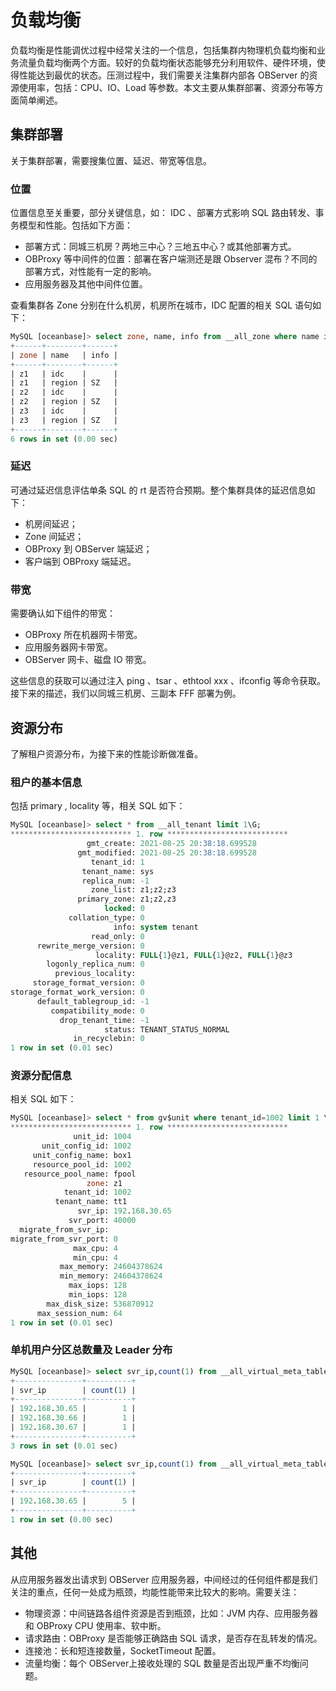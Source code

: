 # 负载均衡
负载均衡是性能调优过程中经常关注的一个信息，包括集群内物理机负载均衡和业务流量负载均衡两个方面。较好的负载均衡状态能够充分利用软件、硬件环境，使得性能达到最优的状态。压测过程中，我们需要关注集群内部各 OBServer 的资源使用率，包括：CPU、IO、Load 等参数。本文主要从集群部署、资源分布等方面简单阐述。
## 集群部署
关于集群部署，需要搜集位置、延迟、带宽等信息。
### 位置
位置信息至关重要，部分关键信息，如： IDC 、部署方式影响 SQL 路由转发、事务模型和性能。包括如下方面：

- 部署方式：同城三机房？两地三中心？三地五中心？或其他部署方式。
- OBProxy 等中间件的位置：部署在客户端测还是跟 Observer 混布？不同的部署方式，对性能有一定的影响。
- 应用服务器及其他中间件位置。

查看集群各 Zone 分别在什么机房，机房所在城市，IDC 配置的相关 SQL 语句如下：
```sql
MySQL [oceanbase]> select zone, name, info from __all_zone where name in ('region', 'idc') ;
+------+--------+------+
| zone | name   | info |
+------+--------+------+
| z1   | idc    |      |
| z1   | region | SZ   |
| z2   | idc    |      |
| z2   | region | SZ   |
| z3   | idc    |      |
| z3   | region | SZ   |
+------+--------+------+
6 rows in set (0.00 sec)

```
### 延迟
可通过延迟信息评估单条 SQL 的 rt 是否符合预期。整个集群具体的延迟信息如下：

- 机房间延迟；
- Zone 间延迟；
- OBProxy 到 OBServer 端延迟；
- 客户端到 OBProxy 端延迟。
### 带宽
需要确认如下组件的带宽：

- OBProxy 所在机器网卡带宽。
- 应用服务器网卡带宽。
- OBServer 网卡、磁盘 IO 带宽。

这些信息的获取可以通过注入 ping 、tsar 、ethtool xxx 、ifconfig 等命令获取。接下来的描述，我们以同城三机房、三副本 FFF 部署为例。
## 资源分布
了解租户资源分布，为接下来的性能诊断做准备。
### 租户的基本信息
包括 primary , locality 等，相关 SQL 如下：
```sql
MySQL [oceanbase]> select * from __all_tenant limit 1\G;
*************************** 1. row ***************************
                 gmt_create: 2021-08-25 20:38:18.699528
               gmt_modified: 2021-08-25 20:38:18.699528
                  tenant_id: 1
                tenant_name: sys
                replica_num: -1
                  zone_list: z1;z2;z3
               primary_zone: z1;z2,z3
                     locked: 0
             collation_type: 0
                       info: system tenant
                  read_only: 0
      rewrite_merge_version: 0
                   locality: FULL{1}@z1, FULL{1}@z2, FULL{1}@z3
        logonly_replica_num: 0
          previous_locality:
     storage_format_version: 0
storage_format_work_version: 0
      default_tablegroup_id: -1
         compatibility_mode: 0
           drop_tenant_time: -1
                     status: TENANT_STATUS_NORMAL
              in_recyclebin: 0
1 row in set (0.01 sec)
```
### 资源分配信息
相关 SQL 如下：
```sql
MySQL [oceanbase]> select * from gv$unit where tenant_id=1002 limit 1 \G;
*************************** 1. row ***************************
              unit_id: 1004
       unit_config_id: 1002
     unit_config_name: box1
     resource_pool_id: 1002
   resource_pool_name: fpool
                 zone: z1
            tenant_id: 1002
          tenant_name: tt1
               svr_ip: 192.168.30.65
             svr_port: 40000
  migrate_from_svr_ip:
migrate_from_svr_port: 0
              max_cpu: 4
              min_cpu: 4
           max_memory: 24604378624
           min_memory: 24604378624
             max_iops: 128
             min_iops: 128
        max_disk_size: 536870912
      max_session_num: 64
1 row in set (0.01 sec)
```
### 单机用户分区总数量及 Leader 分布
```sql
MySQL [oceanbase]> select svr_ip,count(1) from __all_virtual_meta_table where tenant_id=1002 group by svr_ip;
+---------------+----------+
| svr_ip        | count(1) |
+---------------+----------+
| 192.168.30.65 |        1 |
| 192.168.30.66 |        1 |
| 192.168.30.67 |        1 |
+---------------+----------+
3 rows in set (0.01 sec)

MySQL [oceanbase]> select svr_ip,count(1) from __all_virtual_meta_table where tenant_id=1001 and role=1 group by svr_ip;
+---------------+----------+
| svr_ip        | count(1) |
+---------------+----------+
| 192.168.30.65 |        5 |
+---------------+----------+
1 row in set (0.00 sec)
```
## 其他
从应用服务器发出请求到 OBServer 应用服务器，中间经过的任何组件都是我们关注的重点，任何一处成为瓶颈，均能性能带来比较大的影响。需要关注：

- 物理资源：中间链路各组件资源是否到瓶颈，比如：JVM 内存、应用服务器和 OBProxy CPU 使用率、软中断。
- 请求路由：OBProxy 是否能够正确路由 SQL 请求，是否存在乱转发的情况。
- 连接池：长和短连接数量，SocketTimeout 配置。
- 流量均衡：每个 OBServer上接收处理的 SQL 数量是否出现严重不均衡问题。
